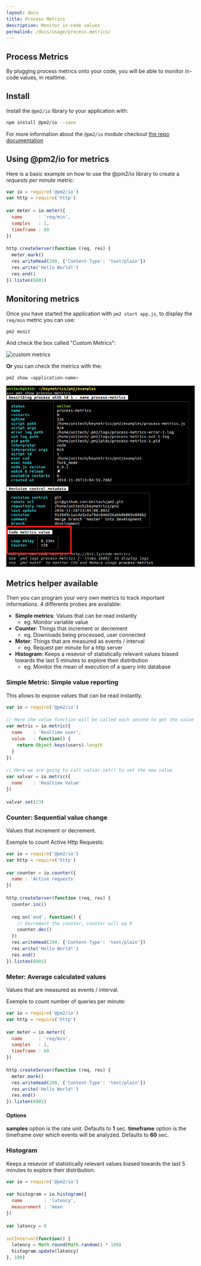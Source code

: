 ```yaml
---
layout: docs
title: Process Metrics
description: Monitor in-code values
permalink: /docs/usage/process-metrics/
---
```


## Process Metrics

By plugging process metrics onto your code, you will be able to monitor in-code values, in realtime.

## Install

Install the `@pm2/io` library to your application with:

```bash
npm install @pm2/io --save
```

For more information about the `@pm2/io` module checkout [the repo documentation](https://github.com/keymetrics/pm2-io-apm#table-of-contents)

## Using @pm2/io for metrics

Here is a basic example on how to use the @pm2/io library to create a *requests per minute* metric:

```javascript
var io = require('@pm2/io')
var http = require('http')

var meter = io.meter({
  name      : 'req/min',
  samples   : 1,
  timeframe : 60
})

http.createServer(function (req, res) {
  meter.mark()
  res.writeHead(200, {'Content-Type': 'text/plain'})
  res.write('Hello World!')
  res.end()
}).listen(6001)
```

## Monitoring metrics

Once you have started the application with `pm2 start app.js`, to display the `req/min` metric you can use:

```
pm2 monit
```

And check the box called "Custom Metrics":

<img src="https://i.imgur.com/WHDEvHg.png" title="custom metrics" width="300"/>

**Or** you can check the metrics with the:

```bash
pm2 show <application-name>
```

![process metrics](/images/processmetrics.png)

## Metrics helper available

Then you can program your very own metrics to track important informations. 4 differents probes are available:

- **Simple metrics**: Values that can be read instantly
    - eg. Monitor variable value
- **Counter**: Things that increment or decrement
    - eg. Downloads being processed, user connected
- **Meter**: Things that are measured as events / interval
    - eg. Request per minute for a http server
- **Histogram**: Keeps a resevoir of statistically relevant values biased towards the last 5 minutes to explore their distribution
    - eg. Monitor the mean of execution of a query into database

### Simple Metric: Simple value reporting

This allows to expose values that can be read instantly.

```javascript
var io = require('@pm2/io')

// Here the value function will be called each second to get the value
var metric = io.metric({
  name    : 'Realtime user',
  value   : function() {
    return Object.keys(users).length
  }
})

// Here we are going to call valvar.set() to set the new value
var valvar = io.metric({
  name    : 'Realtime Value'
})

valvar.set(23)
```

### Counter: Sequential value change

Values that increment or decrement.

Exemple to count Active Http Requests:

```javascript
var io = require('@pm2/io')
var http = require('http')

var counter = io.counter({
  name : 'Active requests'
})

http.createServer(function (req, res) {
  counter.inc()

  req.on('end', function() {
    // Decrement the counter, counter will eq 0                                                                                                                                                                      
    counter.dec()
  })
  res.writeHead(200, {'Content-Type': 'text/plain'})
  res.write('Hello World!')
  res.end()
}).listen(6001)
```

### Meter: Average calculated values

Values that are measured as events / interval.

Exemple to count number of queries per minute:

```javascript
var io = require('@pm2/io')
var http = require('http')

var meter = io.meter({
  name      : 'req/min',
  samples   : 1,
  timeframe : 60
})

http.createServer(function (req, res) {
  meter.mark()
  res.writeHead(200, {'Content-Type': 'text/plain'})
  res.write('Hello World!')
  res.end()
}).listen(6001)
```

#### Options

**samples** option is the rate unit. Defaults to **1** sec.
**timeframe** option is the timeframe over which events will be analyzed. Defaults to **60** sec.

### Histogram

Keeps a resevoir of statistically relevant values biased towards the last 5 minutes to explore their distribution.

```javascript
var io = require('@pm2/io')

var histogram = io.histogram({
  name        : 'latency',
  measurement : 'mean'
})

var latency = 0

setInterval(function() {
  latency = Math.round(Math.random() * 100)
  histogram.update(latency)
}, 100)
```
